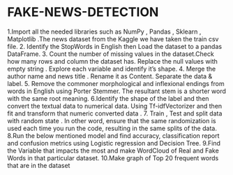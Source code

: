# FAKE-NEWS-DETECTION
1.Import all the needed libraries such as NumPy , Pandas , Sklearn , Matplotlib .The news dataset from the Kaggle we have taken the train csv file.
2. Identify the StopWords in English then Load the dataset to a pandas DataFrame.
3. Count the number of missing values in the dataset.Check how many rows and column the dataset has. Replace the null values with empty string . Explore each variable and identify it’s shape.
4. Merge the author name and news title . Rename it as Content. Separate the data & label.
5. Remove the commoner morphological and inflexional endings from words in English using Porter Stemmer. The resultant stem is a shorter word with the same root meaning.
6.Identify the shape of the label and then convert the textual data to numerical data. Using Tf-idfVectorizer and then fit and transform that numeric converted data .
7. Train , Test and split data with random state . In other word, ensure that the same randomization is used each time you run the code, resulting in the same splits of the data.
8.Run the below mentioned model and find accuracy, classification report and confusion metrics using Logistic regression and Decision Tree.
9.Find the Variable that impacts the most and make WordCloud of Real and Fake Words in that particular dataset.
10.Make graph of Top 20 frequent words that are in the dataset

